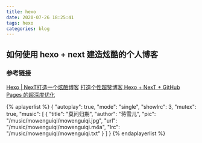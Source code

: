 ```yaml
---
title: hexo
date: 2020-07-26 18:25:41
tags: hexo
categories: blog
---
```


## 如何使用 hexo + next 建造炫酷的个人博客

### 参考链接

[Hexo | NexT打造一个炫酷博客](https://blog.csdn.net/u012294515/article/details/83094693)
[打造个性超赞博客 Hexo + NexT + GitHub Pages 的超深度优化](https://io-oi.me/tech/hexo-next-optimization/)


{% aplayerlist %}
{
    "autoplay": true,
    "mode": "single",
    "showlrc": 3,
    "mutex": true,
    "music": [
        {
            "title": "莫问归期",
            "author": "蒋雪儿",
            "pic": "/music/mowenguiqi/mowenguiqi.jpg",
            "url": "/music/mowenguiqi/mowenguiqi.m4a",
            "lrc": "/music/mowenguiqi/mowenguiqi.txt"
        }
    ]
}
{% endaplayerlist %}
